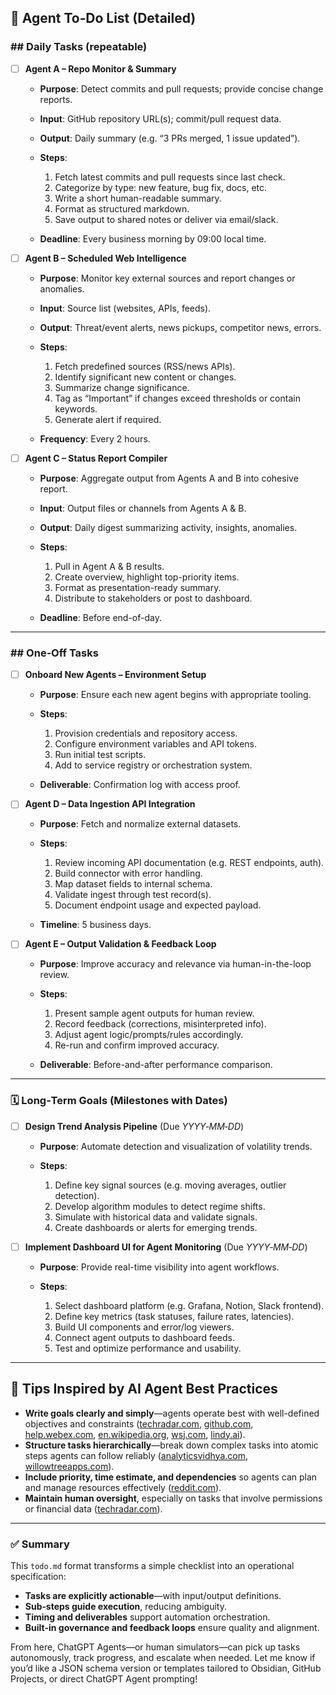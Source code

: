 ## 🧠 Agent To‑Do List (Detailed)

### ## Daily Tasks (repeatable)

* [ ] **Agent A – Repo Monitor & Summary**

  * **Purpose**: Detect commits and pull requests; provide concise change reports.
  * **Input**: GitHub repository URL(s); commit/pull request data.
  * **Output**: Daily summary (e.g. “3 PRs merged, 1 issue updated”).
  * **Steps**:

    1. Fetch latest commits and pull requests since last check.
    2. Categorize by type: new feature, bug fix, docs, etc.
    3. Write a short human-readable summary.
    4. Format as structured markdown.
    5. Save output to shared notes or deliver via email/slack.
  * **Deadline**: Every business morning by 09:00 local time.

* [ ] **Agent B – Scheduled Web Intelligence**

  * **Purpose**: Monitor key external sources and report changes or anomalies.
  * **Input**: Source list (websites, APIs, feeds).
  * **Output**: Threat/event alerts, news pickups, competitor news, errors.
  * **Steps**:

    1. Fetch predefined sources (RSS/news APIs).
    2. Identify significant new content or changes.
    3. Summarize change significance.
    4. Tag as “Important” if changes exceed thresholds or contain keywords.
    5. Generate alert if required.
  * **Frequency**: Every 2 hours.

* [ ] **Agent C – Status Report Compiler**

  * **Purpose**: Aggregate output from Agents A and B into cohesive report.
  * **Input**: Output files or channels from Agents A & B.
  * **Output**: Daily digest summarizing activity, insights, anomalies.
  * **Steps**:

    1. Pull in Agent A & B results.
    2. Create overview, highlight top-priority items.
    3. Format as presentation-ready summary.
    4. Distribute to stakeholders or post to dashboard.
  * **Deadline**: Before end-of-day.

---

### ## One‑Off Tasks

* [ ] **Onboard New Agents – Environment Setup**

  * **Purpose**: Ensure each new agent begins with appropriate tooling.
  * **Steps**:

    1. Provision credentials and repository access.
    2. Configure environment variables and API tokens.
    3. Run initial test scripts.
    4. Add to service registry or orchestration system.
  * **Deliverable**: Confirmation log with access proof.

* [ ] **Agent D – Data Ingestion API Integration**

  * **Purpose**: Fetch and normalize external datasets.
  * **Steps**:

    1. Review incoming API documentation (e.g. REST endpoints, auth).
    2. Build connector with error handling.
    3. Map dataset fields to internal schema.
    4. Validate ingest through test record(s).
    5. Document endpoint usage and expected payload.
  * **Timeline**: 5 business days.

* [ ] **Agent E – Output Validation & Feedback Loop**

  * **Purpose**: Improve accuracy and relevance via human-in-the-loop review.
  * **Steps**:

    1. Present sample agent outputs for human review.
    2. Record feedback (corrections, misinterpreted info).
    3. Adjust agent logic/prompts/rules accordingly.
    4. Re-run and confirm improved accuracy.
  * **Deliverable**: Before-and-after performance comparison.

---

### 🗓 Long‑Term Goals (Milestones with Dates)

* [ ] **Design Trend Analysis Pipeline** (Due *YYYY‑MM‑DD*)

  * **Purpose**: Automate detection and visualization of volatility trends.
  * **Steps**:

    1. Define key signal sources (e.g. moving averages, outlier detection).
    2. Develop algorithm modules to detect regime shifts.
    3. Simulate with historical data and validate signals.
    4. Create dashboards or alerts for emerging trends.

* [ ] **Implement Dashboard UI for Agent Monitoring** (Due *YYYY‑MM‑DD*)

  * **Purpose**: Provide real-time visibility into agent workflows.
  * **Steps**:

    1. Select dashboard platform (e.g. Grafana, Notion, Slack frontend).
    2. Define key metrics (task statuses, failure rates, latencies).
    3. Build UI components and error/log viewers.
    4. Connect agent outputs to dashboard feeds.
    5. Test and optimize performance and usability.

---

## 📌 Tips Inspired by AI Agent Best Practices

* **Write goals clearly and simply**—agents operate best with well-defined objectives and constraints ([techradar.com](https://www.techradar.com/computing/artificial-intelligence/5-ways-chatgpt-agent-can-change-the-way-you-use-ai?utm_source=chatgpt.com), [github.com](https://github.com/e2b-dev/awesome-ai-agents?utm_source=chatgpt.com), [help.webex.com](https://help.webex.com/en-us/article/nelkmxk/Guidelines-and-best-practices-for-automating-with-AI-agent?utm_source=chatgpt.com), [en.wikipedia.org](https://en.wikipedia.org/wiki/Software_agent?utm_source=chatgpt.com), [wsj.com](https://www.wsj.com/articles/how-are-companies-using-ai-agents-heres-a-look-at-five-early-users-of-the-bots-26f87845?utm_source=chatgpt.com), [lindy.ai](https://www.lindy.ai/blog/ai-agents-examples?utm_source=chatgpt.com)).
* **Structure tasks hierarchically**—break down complex tasks into atomic steps agents can follow reliably ([analyticsvidhya.com](https://www.analyticsvidhya.com/blog/2023/12/10-ways-to-automate-your-tasks-using-autonomous-ai-agents/?utm_source=chatgpt.com), [willowtreeapps.com](https://www.willowtreeapps.com/craft/building-ai-agents-with-plan-and-execute?utm_source=chatgpt.com)).
* **Include priority, time estimate, and dependencies** so agents can plan and manage resources effectively ([reddit.com](https://www.reddit.com/r/adhdwomen/comments/1fwzi71/using_chatgpt_to_schedule_my_day_remember_my/?utm_source=chatgpt.com)).
* **Maintain human oversight**, especially on tasks that involve permissions or financial data ([techradar.com](https://www.techradar.com/computing/artificial-intelligence/5-ways-chatgpt-agent-can-change-the-way-you-use-ai?utm_source=chatgpt.com)).

---

### ✅ Summary

This `todo.md` format transforms a simple checklist into an operational specification:

* **Tasks are explicitly actionable**—with input/output definitions.
* **Sub‑steps guide execution**, reducing ambiguity.
* **Timing and deliverables** support automation orchestration.
* **Built-in governance and feedback loops** ensure quality and alignment.

From here, ChatGPT Agents—or human simulators—can pick up tasks autonomously, track progress, and escalate when needed. Let me know if you’d like a JSON schema version or templates tailored to Obsidian, GitHub Projects, or direct ChatGPT Agent prompting!
